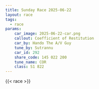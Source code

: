 ```yaml
---
title: Sunday Race 2025-06-22
layout: race
tags:
  - race
params:
    car_image: 2025-06-22-car.png
    callout: Coefficient of Restitution
    car_by: Hando The A/V Guy
    tune_by: Sutrannu
    car_id: 292
    share_code: 145 022 200
    tune_name: COR
    class: S1 822
---
```


{{< race >}}
